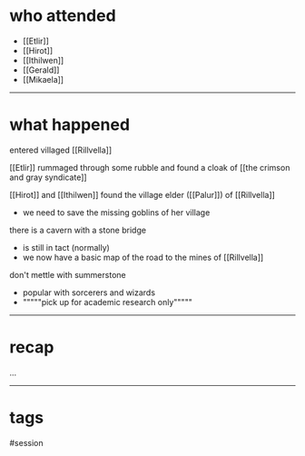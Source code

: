 # who attended

- [[Etlir]]
- [[Hirot]]
- [[Ithilwen]]
- [[Gerald]]
- [[Mikaela]]

---
# what happened

entered villaged [[Rillvella]]

[[Etlir]] rummaged through some rubble and found a cloak of [[the crimson and gray syndicate]]

[[Hirot]] and [[Ithilwen]] found the village elder ([[Palur]]) of [[Rillvella]]
- we need to save the missing goblins of her village

there is a cavern with a stone bridge
- is still in tact (normally)
- we now have a basic map of the road to the mines of [[Rillvella]]

don't mettle with summerstone
- popular with sorcerers and wizards
- """""pick up for academic research only"""""

---
# recap

...

---
# tags

#session